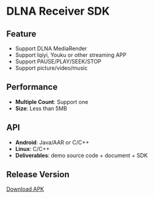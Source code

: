 # DLNA Receiver SDK

## Feature

* Support DLNA MediaRender 
* Support Iqiyi, Youku or other streaming APP   
* Support PAUSE/PLAY/SEEK/STOP
* Support picture/video/music

## Performance

* **Multiple Count**: Support one
* **Size**: Less than 5MB  

## API

* **Android**: Java/AAR or C/C++
* **Linux**: C/C++
* **Deliverables**: demo source code + document + SDK

## Release Version

[Download APK](https://github.com/WirelessPresentation/WirelessDisplay/releases/download/latest/BJCastTV.apk)

